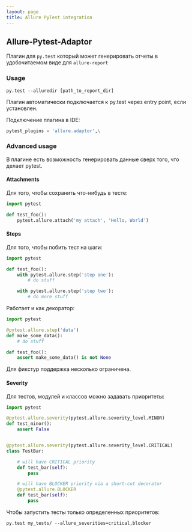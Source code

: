```yaml
---
layout: page
title: Allure PyTest integration
---
```


## Allure-Pytest-Adaptor

Плагин для `py.test` который может генерировать отчеты в удобочитаемом виде для `allure-report`

### Usage
```
py.test --alluredir [path_to_report_dir]
```

Плагин автоматически подключается к py.test через entry point, если установлен.

Подключение плагина в IDE:
```python
pytest_plugins = 'allure.adaptor',\
```

### Advanced usage

В плагине есть возможность генерировать данные сверх того, что делает pytest.

#### Attachments

Для того, чтобы сохранить что-нибудь в тесте:

```python
import pytest

def test_foo():
    pytest.allure.attach('my attach', 'Hello, World')
```

#### Steps

Для того, чтобы побить тест на шаги:

```python
import pytest

def test_foo():
    with pytest.allure.step('step one'):
        # do stuff

    with pytest.allure.step('step two'):
        # do more stuff
```

Работает и как декоратор:

```python
import pytest

@pytest.allure.step('data')
def make_some_data():
    # do stuff

def test_foo():
    assert make_some_data() is not None
```

Для фикстур поддержка несколько ограничена.


#### Severity

Для тестов, модулей и классов можно задавать приоритеты:

```python
import pytest

@pytest.allure.severity(pytest.allure.severity_level.MINOR)
def test_minor():
    assert False


@pytest.allure.severity(pytest.allure.severity_level.CRITICAL)
class TestBar:

    # will have CRITICAL priority
    def test_bar(self):
        pass

    # will have BLOCKER priority via a short-cut decorator
    @pytest.allure.BLOCKER
    def test_bar(self):
        pass
```

Чтобы запустить тесты только определенных приоритетов:
```
py.test my_tests/ --allure_severities=critical,blocker
```